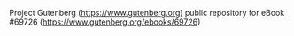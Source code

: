 Project Gutenberg (https://www.gutenberg.org) public repository for
eBook #69726 (https://www.gutenberg.org/ebooks/69726)
